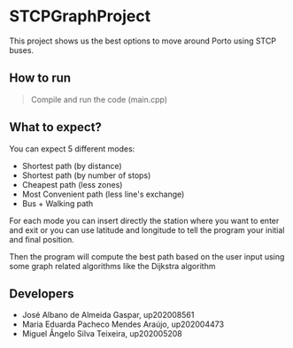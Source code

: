 ﻿# STCPGraphProject

This project shows us the best options to move around Porto using STCP buses.

## How to run
> Compile and run the code (main.cpp)

## What to expect?

You can expect 5 different modes:
- Shortest path (by distance)
- Shortest path (by number of stops)
- Cheapest path (less zones)
- Most Convenient path (less line's exchange)
- Bus + Walking path

For each mode you can insert directly the station where you want to enter and exit or you can use latitude and longitude to tell the program your initial and final position.

Then the program will compute the best path based on the user input using some graph related algorithms like the Dijkstra algorithm

## Developers

- José Albano de Almeida Gaspar, up202008561
- Maria Eduarda Pacheco Mendes Araújo, up202004473
- Miguel Ângelo Silva Teixeira, up202005208

